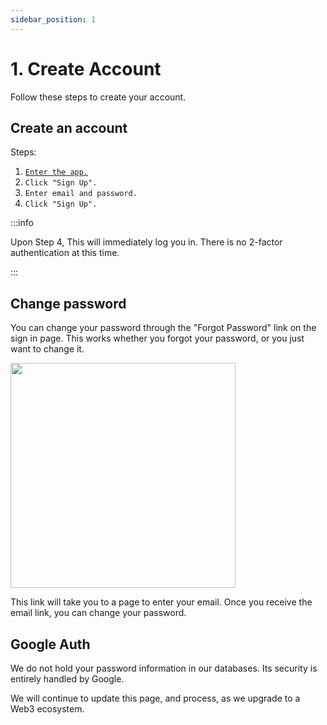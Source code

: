 ```yaml
---
sidebar_position: 1
---
```


# 1. Create Account

Follow these steps to create your account.

## Create an account
Steps:
1. [`Enter the app.`](https://grow-e9db5.web.app/)
2. `Click "Sign Up".`
3. `Enter email and password.`
4. `Click "Sign Up".`  
  


:::info

Upon Step 4, This will immediately log you in. There is no 2-factor authentication at this time.

:::


## Change password
  
You can change your password through the "Forgot Password" link on the sign in page. This works whether you forgot your password, or you just want to change it.

<img src="/grow-docs/img/login_screen/forgot_password.png" width="360" align="middle"/>

This link will take you to a page to enter your email.
Once you receive the email link, you can change your password.


## Google Auth

We do not hold your password information in our databases. Its security is entirely handled by Google.  

We will continue to update this page, and process, as we upgrade to a Web3 ecosystem.
